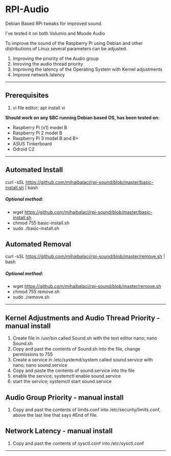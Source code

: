 # RPI-Audio
Debian Based RPi tweaks for improved sound.

I've tested it on both Volumio and Moode Audio

 To improve the sound of the Raspberry Pi using Debian and other distributions of Linux several parameters can be adjusted.
 1) Improving the priority of the Audio group
 2) Imroving the audio thread priority
 3) Improving the latency of the Operating System with Kernel adjustments
 4) Improve network latency
 ______________________________________________________________________________________________________________________________
 ## Prerequisites
 1) vi file editor; apt install vi


**Should work on any SBC running Debian based OS, has been tested on:**

- Raspberry Pi (v1) model B
- Raspberry Pi 2 model B
- Raspberry Pi 3 model B and B+
- ASUS Tinkerboard
- Odroid C2
 ______________________________________________________________________________________________________________________________
 ## Automated Install
 curl -sSL https://github.com/mihaibalaci/rpi-sound/blob/master/basic-install.sh | bash

 ##### Optional method:
 - wget https://github.com/mihaibalaci/rpi-sound/blob/master/basic-install.sh
 - chmod 755 basic-install.sh
 - sudo ./basic-install.sh
 ## Automated Removal
 curl -sSL https://github.com/mihaibalaci/rpi-sound/blob/master/remove.sh | bash

 ##### Optional method:
 - wget https://github.com/mihaibalaci/rpi-sound/blob/master/remove.sh
 - chmod 755 remove.sh
 - sudo ./remove.sh

 ______________________________________________________________________________________________________________________________
 ## Kernel Adjustments and Audio Thread Priority - manual install
 1) Create file in /usr/bin called Sound.sh with the text editor nano; nano Sound.sh
 2) Copy and past the contents of Sound.sh into the file, change permissions to 755
 3) Create a service in /etc/systemd/system called sound.service with nano; nano sound.service
 4) Copy and paste the contents of sound.service into the file
 5) enable the service; systemctl enable sound.service
 6) start the service; systemctl start sound.service

 ## Audio Group Priority - manual install
 1) Copy and past the contents of limits.conf into /etc/security/limits.conf, above the last line that says #End of file.

 ## Network Latency - manual install
 1) Copy and past the contents of sysctl.conf into /etc/sysctl.conf


_____________________________________________________________________________________________________________________________
